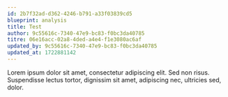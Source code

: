 ```yaml
---
id: 2b7f32ad-d362-4246-b791-a33f03839cd5
blueprint: analysis
title: Test
author: 9c55616c-7340-47e9-bc83-f0bc3da40785
titre: 06e16acc-02a8-4ded-a4e4-f1e3080ac6af
updated_by: 9c55616c-7340-47e9-bc83-f0bc3da40785
updated_at: 1722881142
---
```

Lorem ipsum dolor sit amet, consectetur adipiscing elit. Sed non risus. Suspendisse lectus tortor, dignissim sit amet, adipiscing nec, ultricies sed, dolor.